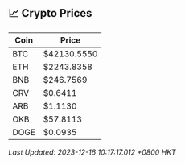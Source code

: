 ## 📈 Crypto Prices

| Coin | Price |
| ---- | ----- |
| BTC | $42130.5550 |
| ETH | $2243.8358 |
| BNB | $246.7569 |
| CRV | $0.6411 |
| ARB | $1.1130 |
| OKB | $57.8113 |
| DOGE | $0.0935 |

_Last Updated: 2023-12-16 10:17:17.012 +0800 HKT_